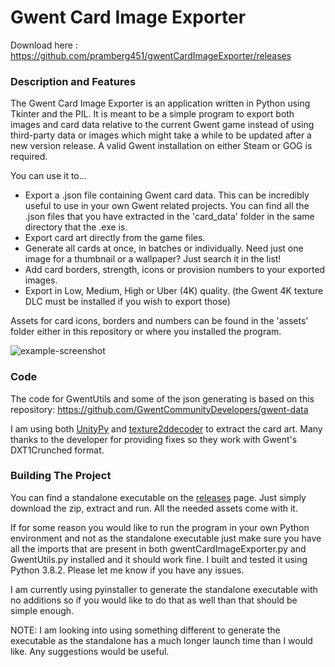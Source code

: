 # Gwent Card Image Exporter

Download here : https://github.com/pramberg451/gwentCardImageExporter/releases

### Description and Features ###
The Gwent Card Image Exporter is an application written in Python using Tkinter and the PIL. It is meant to be a simple program to export both images and card data relative to the current Gwent game instead of using third-party data or images which might take a while to be updated after a new version release. A valid Gwent installation on either Steam or GOG is required.

You can use it to...
 - Export a .json file containing Gwent card data. This can be incredibly useful to use in your own Gwent related projects. You can find all the .json files that you have extracted in the 'card_data' folder in the same directory that the .exe is.
 - Export card art directly from the game files.
 - Generate all cards at once, in batches or individually. Need just one image for a thumbnail or a wallpaper? Just search it in the list!
 - Add card borders, strength, icons or provision numbers to your exported images.
 - Export in Low, Medium, High or Uber (4K) quality. (the Gwent 4K texture DLC must be installed if you wish to export those)

Assets for card icons, borders and numbers can be found in the 'assets' folder either in this repository or where you installed the program.

![example-screenshot](https://github.com/pramberg451/gwentCardImageExporter/blob/master/exporter.png)

### Code ###
The code for GwentUtils and some of the json generating is based on this repository: https://github.com/GwentCommunityDevelopers/gwent-data

I am using both [UnityPy](https://pypi.org/project/UnityPy/) and [texture2ddecoder](https://pypi.org/project/texture2ddecoder/) to extract the card art. Many thanks to the developer for providing fixes so they work with Gwent's DXT1Crunched format.

### Building The Project ###
You can find a standalone executable on the [releases](https://github.com/pramberg451/gwentCardImageExporter/releases) page. Just simply download the zip, extract and run. All the needed assets come with it.

If for some reason you would like to run the program in your own Python environment and not as the standalone executable just make sure you have all the imports that are present in both gwentCardImageExporter.py and GwentUtils.py installed and it should work fine. I built and tested it using Python 3.8.2. Please let me know if you have any issues.

I am currently using pyinstaller to generate the standalone executable with no additions so if you would like to do that as well than that should be simple enough. 

NOTE: I am looking into using something different to generate the executable as the standalone has a much longer launch time than I would like. Any suggestions would be useful.
